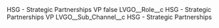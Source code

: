 <?xml version="1.0" encoding="UTF-8"?>
<CustomMetadata xmlns="http://soap.sforce.com/2006/04/metadata" xmlns:xsi="http://www.w3.org/2001/XMLSchema-instance" xmlns:xsd="http://www.w3.org/2001/XMLSchema">
    <label>HSG - Strategic Partnerships VP</label>
    <protected>false</protected>
    <values>
        <field>LVGO__Role__c</field>
        <value xsi:type="xsd:string">HSG - Strategic Partnerships VP</value>
    </values>
    <values>
        <field>LVGO__Sub_Channel__c</field>
        <value xsi:type="xsd:string">HSG - Strategic Partnerships</value>
    </values>
</CustomMetadata>
